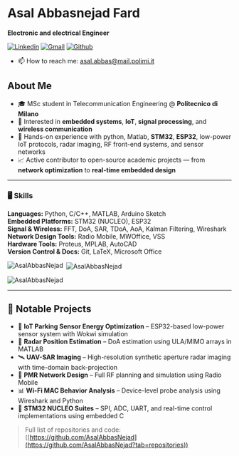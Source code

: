 # Asal Abbasnejad Fard
**Electronic and electrical Engineer**

[![Linkedin](https://img.shields.io/badge/-LinkedIn-blue?style=flat&logo=Linkedin&logoColor=white)](https://www.linkedin.com/in/asal-abbasnejad-fard/)
[![Gmail](https://img.shields.io/badge/-Gmail-c14438?style=flat&logo=Gmail&logoColor=white)](mailto:asalabbasnejad29@gmail.com)
[![Github](https://img.shields.io/github/followers/AsalAbbasNejad?label=Follow&style=social)](https://github.com/AsalAbbasNejad)

- 📫 How to reach me: asal.abbas@mail.polimi.it
  
##  About Me

- 🎓 MSc student in Telecommunication Engineering @ **Politecnico di Milano**  
- 🔬 Interested in **embedded systems**, **IoT**, **signal processing**, and **wireless communication**  
- 🔧 Hands-on experience with python, Matlab, **STM32**, **ESP32**, low-power IoT protocols, radar imaging, RF front-end systems, and sensor networks  
- 📈 Active contributor to open-source academic projects — from **network optimization** to **real-time embedded design**  


---
### 🖥 Skills

**Languages:** Python, C/C++, MATLAB, Arduino Sketch  
**Embedded Platforms:** STM32 (NUCLEO), ESP32  
**Signal & Wireless:** FFT, DoA, SAR, TDoA, AoA, Kalman Filtering, Wireshark  
**Network Design Tools:** Radio Mobile, MWOffice, VSS  
**Hardware Tools:** Proteus, MPLAB, AutoCAD  
**Version Control & Docs:** Git, LaTeX, Microsoft Office  

<p><img align="left" src="https://github-readme-stats.vercel.app/api/top-langs?username=AsalAbbasNejad&show_icons=true&locale=en&layout=compact" alt="AsalAbbasNejad" /></p>

<p>&nbsp;<img align="center" src="https://github-readme-stats.vercel.app/api?username=AsalAbbasNejad&show_icons=true&locale=en" alt="AsalAbbasNejad" /></p>

<p><img align="center" src="https://github-readme-streak-stats.herokuapp.com/?user=AsalAbbasNejad&" alt="AsalAbbasNejad" /></p>




---

## 📂 Notable Projects

- 🚗 **IoT Parking Sensor Energy Optimization** – ESP32-based low-power sensor system with Wokwi simulation  
- 📡 **Radar Position Estimation** – DoA estimation using ULA/MIMO arrays in MATLAB  
- 🛰️ **UAV-SAR Imaging** – High-resolution synthetic aperture radar imaging with time-domain back-projection  
- 📶 **PMR Network Design** – Full RF planning and simulation using Radio Mobile  
- 📊 **Wi-Fi MAC Behavior Analysis** – Device-level probe analysis using Wireshark and Python  
- 🔧 **STM32 NUCLEO Suites** – SPI, ADC, UART, and real-time control implementations using embedded C  

> Full list of repositories and code:([https://github.com/AsalAbbasNejad](https://github.com/AsalAbbasNejad?tab=repositories))



